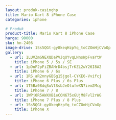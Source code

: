 ```yaml
---
layout: produk-casinghp
title: Mario Kart 8 iPhone Case
categories: iphone

# Produk
product-title: Mario Kart 8 iPhone Case
harga: 90000
sku: hn-2406
image-drive: 1Ss5QGt-gy8keqHzpYq_toCZOmHjCVoOp
gallery:
  - url: 1LUVZmGNEXQDaPVJqUYvqLNnsWpFvaYtW
    title: iPhone 5 / 5s / SE
  - url: 1pDnF2pFiZBAHrD4bsjTrKZL2wY26I8A2
    title: iPhone 6 / 6s
  - url: 1RS_aR2nnyGBSg15jgol-CYKE6-Vvifcj
    title: iPhone 6 Plus / 6s Plus
  - url: 1T5Ba08dqSuVtSsbJeOlufwXN7iem2Mcg
    title: iPhone 7 / 8
  - url: 1WPj0R5AWXXB1eCON675xGUjM8Fvl2rWG
    title: iPhone 7 Plus / 8 Plus
  - url: 1Ss5QGt-gy8keqHzpYq_toCZOmHjCVoOp
    title: iPhone X
---
```

